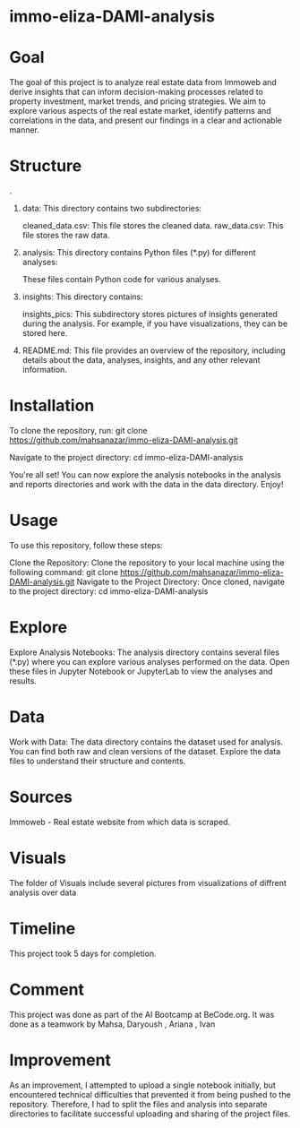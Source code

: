 # immo-eliza-DAMI-analysis
# Goal
The goal of this project is to analyze real estate data from Immoweb and derive insights that can inform decision-making processes related to property investment, market trends, and pricing strategies. We aim to explore various aspects of the real estate market, identify patterns and correlations in the data, and present our findings in a clear and actionable manner.
# Structure
.

1. data: This directory contains two subdirectories:

      cleaned_data.csv: This file stores the cleaned data.
      raw_data.csv: This file stores the raw data.
2. analysis: This directory contains Python files (*.py) for different analyses:

      These files contain Python code for various analyses.
3. insights: This directory contains:

     insights_pics: This subdirectory stores pictures of insights generated during the analysis. For example, if you have visualizations, they can be stored here.

4. README.md: This file provides an overview of the repository, including details about the data, analyses, insights, and any other relevant information.



# Installation
To clone the repository, run:
git clone https://github.com/mahsanazar/immo-eliza-DAMI-analysis.git

Navigate to the project directory:
cd immo-eliza-DAMI-analysis

You're all set! You can now explore the analysis notebooks in the analysis and reports directories and work with the data in the data directory. Enjoy!

# Usage
To use this repository, follow these steps:

Clone the Repository:
Clone the repository to your local machine using the following command:
git clone https://github.com/mahsanazar/immo-eliza-DAMI-analysis.git
Navigate to the Project Directory:
Once cloned, navigate to the project directory:
cd immo-eliza-DAMI-analysis

# Explore
Explore Analysis Notebooks:
The analysis directory contains several files (*.py) where you can explore various analyses performed on the data. Open these files in Jupyter Notebook or JupyterLab to view the analyses and results.
# Data
Work with Data:
The data directory contains the dataset used for analysis. You can find both raw and clean versions of the dataset. Explore the data files to understand their structure and contents.
# Sources
Immoweb - Real estate website from which data is scraped.
# Visuals
The folder of Visuals include several pictures from visualizations of diffrent analysis over data
# Timeline
This project took 5 days for completion.

# Comment
This project was done as part of the AI Bootcamp at BeCode.org. It was done as a teamwork by Mahsa,
Daryoush , Ariana , Ivan
# Improvement
As an improvement, I attempted to upload a single notebook initially, but encountered technical difficulties that prevented it from being pushed to the repository. Therefore, I had to split the files and analysis into separate directories to facilitate successful uploading and sharing of the project files.


